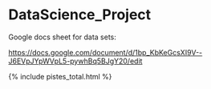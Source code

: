 # DataScience_Project

Google docs sheet for data sets: 

https://docs.google.com/document/d/1bp_KbKeGcsXI9V--J6EVpJYpWVpL5-pywhBq5BJgY20/edit

{% include pistes_total.html %}
